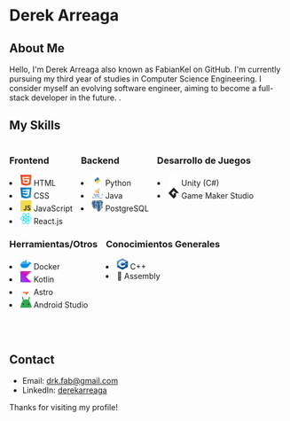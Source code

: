 
# Derek Arreaga

## About Me
Hello, I'm Derek Arreaga also known as FabianKel on GitHub. I'm currently pursuing my third year of studies in Computer Science Engineering. I consider myself an evolving software engineer, aiming to become a full-stack developer in the future.
.

## My Skills

<div style="display: flex; flex-direction: row;">
  <div style="padding-right:15px;">
    <h3>Frontend</h3>
    <li>
    <img src="icons/html.svg" alt="HTML Icon" width="20" height="20"> HTML</li>
    <li><img src="icons/css.svg" alt="CSS Icon" width="20" height="20"> CSS</li>
    <li><img src="icons/javascript.svg" alt="JavaScript Icon" width="20" height="20"> JavaScript</li>
    <li><img src="icons/react.svg" alt="React Icon" width="20" height="20"> React.js</li>
  </div>
  <div style="padding-right:15px;">
    <h3>Backend</h3>
    <li><img src="icons/python.svg" alt="Python Icon" width="20" height="20"> Python</li>
    <li><img src="icons/java.svg" alt="Java Icon" width="20" height="20"> Java</li>
    <li><img src="icons/sql.svg" alt="SQL Icon" width="20" height="20"> PostgreSQL</li>
  </div>
  <div style="padding-right:15px;">
    <h3>Desarrollo de Juegos</h3>
    <li><img src="icons/unity.svg" alt="Unity Icon" width="20" height="20"> Unity (C#)</li>
    <li><img src="icons/gamemaker.svg" alt="GameMaker Icon" width="20" height="20"> Game Maker Studio</li>
  </div>
</div>
<div style="display: flex; flex-direction: row;">
  <div style="padding-right:15px;">
    <h3>Herramientas/Otros</h3>
    <li><img src="icons/docker.svg" alt="Docker Icon" width="20" height="20"> Docker</li>
    <li><img src="icons/kotlin.svg" alt="Kotlin Icon" width="20" height="20"> Kotlin</li>
    <li><img src="icons/astro.svg" alt="Astro Icon" width="20" height="20"> Astro</li>
    <li><img src="icons/androidstudio.svg" alt="Android Studio Icon" width="20" height="20"> Android Studio
  </div>
  <div style="padding-right:15px;">
    <h3>Conocimientos Generales</h3>
    <li><img src="icons/cpp.svg" alt="C++ Icon" width="20" height="20"> C++</li>
    <li>🤖 Assembly</li>
  </div>
</div>




<br><br>


## Contact
- Email: [drk.fab@gmail.com](mailto:drk.fab@gmail.com)
- LinkedIn: [derekarreaga](https://www.linkedin.com/in/derekarreaga/)

Thanks for visiting my profile!

